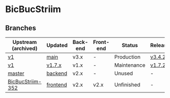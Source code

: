 # BicBucStriim

## Branches

| Upstream (archived)  | Updated | Back-end | Front-end | Status | Release |
|----------------------|---------|----------|-----------|--------|---------|
| [v1](https://github.com/rvolz/BicBucStriim/tree/v1) | [main](https://github.com/mikespub-org/rvolz-BicBucStriim/tree/main) | v3.x | - | Production | [v3.4.2](https://github.com/mikespub-org/rvolz-BicBucStriim/releases/tag/v3.4.2) |
| [v1](https://github.com/rvolz/BicBucStriim/tree/v1) | [v1.7.x](https://github.com/mikespub-org/rvolz-BicBucStriim/tree/v1.7.x) | v1.x | - | Maintenance | [v1.7.2](https://github.com/mikespub-org/rvolz-BicBucStriim/releases/tag/v1.7.2) |
| [master](https://github.com/rvolz/BicBucStriim/tree/master) | [backend](https://github.com/mikespub-org/rvolz-BicBucStriim/tree/backend) | v2.x | - | Unused | - |
| [BicBucStriim-352](https://github.com/rvolz/BicBucStriim/tree/BicBucStriim-352) | [frontend](https://github.com/mikespub-org/rvolz-BicBucStriim/tree/frontend) | v2.x | v2.x | Unfinished | - |
